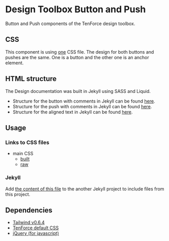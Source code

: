 # Design Toolbox Button and Push

Button and Push components of the TenForce design toolbox.

## CSS

This component is using [one](https://github.com/tenforce/design-toolbox-button-push/blob/master/docs/sass/toolbox-button.scss) CSS file. The design for both buttons and pushes are the same. One is a button and the other one is an anchor element.

## HTML structure

The Design documentation was built in Jekyll using SASS and Liquid.

- Structure for the button with comments in Jekyll can be found [here](https://github.com/tenforce/design-toolbox-button-push/blob/master/docs/_includes/components/toolbox-button.html).
- Structure for the push with comments in Jekyll can be found [here](https://github.com/tenforce/design-toolbox-button-push/blob/master/docs/_includes/components/toolbox-push.html).
- Structure for the aligned text in Jekyll can be found [here](https://github.com/tenforce/design-toolbox-button-push/blob/master/docs/_includes/components/toolbox-button-aligned-text.html).


## Usage
### Links to CSS files
- main CSS
  - [built](https://tenforce.github.io/design-toolbox-button-push/sass/toolbox-button.css)
  - [raw](https://github.com/tenforce/design-toolbox-button-push/blob/master/docs/sass/toolbox-button.scss)

### Jekyll
Add [the content of this file](https://github.com/tenforce/design-toolbox-button-push/tree/master/docs/import/include-button-push.html) to the another Jekyll project to include files from this project.

## Dependencies
- [Tailwind v0.6.4](https://tailwindcss.com)
- [TenForce default CSS](https://github.com/tenforce/design-toolbox-default-css)
- [jQuery (for javascript)](https://jquery.com)
